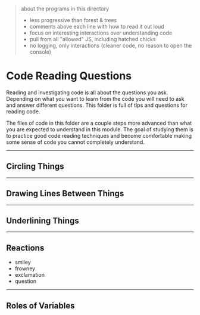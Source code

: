 <!-- language leveling

  use only features listed in the README
  - eggs through hatched chicks
-->

> about the programs in this directory
>
> - less progressive than forest & trees
> - comments above each line with how to read it out loud
> - focus on interesting interactions over understanding code
> - pull from all "allowed" JS, including hatched chicks
> - no logging, only interactions (cleaner code, no reason to open the console)

# Code Reading Questions

Reading and investigating code is all about the questions you ask. Depending on what you want to learn from the code you will need to ask and answer different questions. This folder is full of tips and questions for reading code.

The files of code in this folder are a couple steps more advanced than what you are expected to understand in this module. The goal of studying them is to practice good code reading techniques and become comfortable making some sense of code you cannot completely understand.

---

## Circling Things

---

## Drawing Lines Between Things

---

## Underlining Things

---

## Reactions

- smiley
- frowney
- exclamation
- question

---

## Roles of Variables
